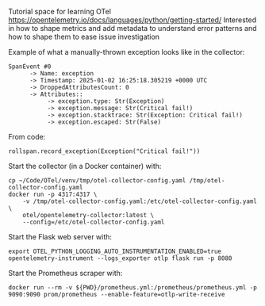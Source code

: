 Tutorial space for learning OTel
https://opentelemetry.io/docs/languages/python/getting-started/
Interested in how to shape metrics and add metadata to understand error patterns and how to shape them to ease issue investigation

Example of what a manually-thrown exception looks like in the collector:
```
SpanEvent #0
      -> Name: exception
      -> Timestamp: 2025-01-02 16:25:18.305219 +0000 UTC
      -> DroppedAttributesCount: 0
      -> Attributes::
           -> exception.type: Str(Exception)
           -> exception.message: Str(Critical fail!)
           -> exception.stacktrace: Str(Exception: Critical fail!)
           -> exception.escaped: Str(False)
```

From code:
```
rollspan.record_exception(Exception("Critical fail!"))
```

Start the collector (in a Docker container) with:
```
cp ~/Code/OTel/venv/tmp/otel-collector-config.yaml /tmp/otel-collector-config.yaml
docker run -p 4317:4317 \
    -v /tmp/otel-collector-config.yaml:/etc/otel-collector-config.yaml \           
    otel/opentelemetry-collector:latest \
    --config=/etc/otel-collector-config.yaml
```

Start the Flask web server with:
```
export OTEL_PYTHON_LOGGING_AUTO_INSTRUMENTATION_ENABLED=true
opentelemetry-instrument --logs_exporter otlp flask run -p 8080
```

Start the Prometheus scraper with:
```
docker run --rm -v ${PWD}/prometheus.yml:/prometheus/prometheus.yml -p 9090:9090 prom/prometheus --enable-feature=otlp-write-receive
```
